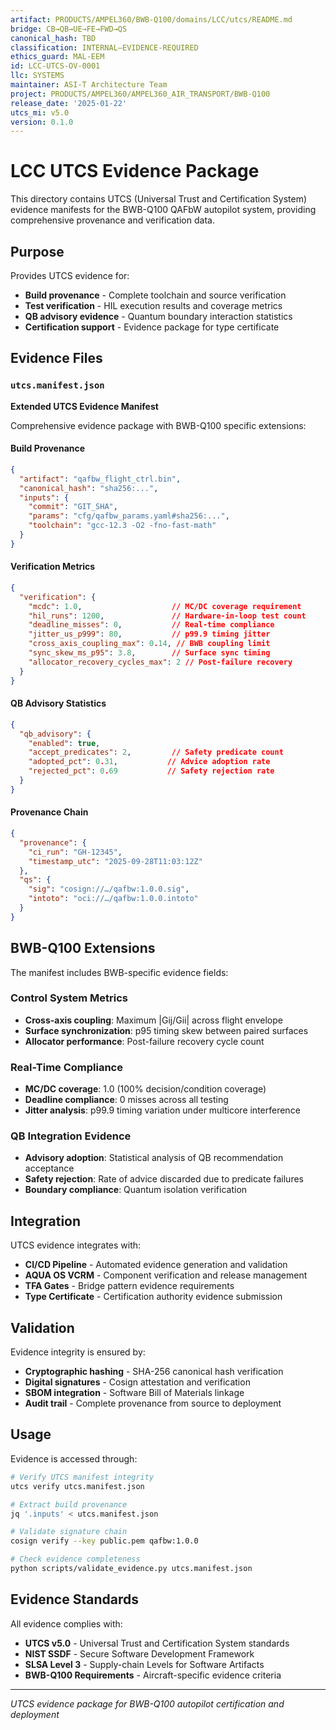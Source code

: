 ```yaml
---
artifact: PRODUCTS/AMPEL360/BWB-Q100/domains/LCC/utcs/README.md
bridge: CB→QB→UE→FE→FWD→QS
canonical_hash: TBD
classification: INTERNAL–EVIDENCE-REQUIRED
ethics_guard: MAL-EEM
id: LCC-UTCS-OV-0001
llc: SYSTEMS
maintainer: ASI-T Architecture Team
project: PRODUCTS/AMPEL360/AMPEL360_AIR_TRANSPORT/BWB-Q100
release_date: '2025-01-22'
utcs_mi: v5.0
version: 0.1.0
---
```


# LCC UTCS Evidence Package

This directory contains UTCS (Universal Trust and Certification System) evidence manifests for the BWB-Q100 QAFbW autopilot system, providing comprehensive provenance and verification data.

## Purpose

Provides UTCS evidence for:

- **Build provenance** - Complete toolchain and source verification
- **Test verification** - HIL execution results and coverage metrics
- **QB advisory evidence** - Quantum boundary interaction statistics
- **Certification support** - Evidence package for type certificate

## Evidence Files

### `utcs.manifest.json`
**Extended UTCS Evidence Manifest**

Comprehensive evidence package with BWB-Q100 specific extensions:

#### Build Provenance
```json
{
  "artifact": "qafbw_flight_ctrl.bin",
  "canonical_hash": "sha256:...",
  "inputs": {
    "commit": "GIT_SHA",
    "params": "cfg/qafbw_params.yaml#sha256:...",
    "toolchain": "gcc-12.3 -O2 -fno-fast-math"
  }
}
```

#### Verification Metrics
```json
{
  "verification": {
    "mcdc": 1.0,                    // MC/DC coverage requirement
    "hil_runs": 1200,               // Hardware-in-loop test count
    "deadline_misses": 0,           // Real-time compliance
    "jitter_us_p999": 80,           // p99.9 timing jitter
    "cross_axis_coupling_max": 0.14, // BWB coupling limit
    "sync_skew_ms_p95": 3.8,        // Surface sync timing
    "allocator_recovery_cycles_max": 2 // Post-failure recovery
  }
}
```

#### QB Advisory Statistics
```json
{
  "qb_advisory": {
    "enabled": true,
    "accept_predicates": 2,         // Safety predicate count
    "adopted_pct": 0.31,           // Advice adoption rate
    "rejected_pct": 0.69           // Safety rejection rate
  }
}
```

#### Provenance Chain
```json
{
  "provenance": {
    "ci_run": "GH-12345",
    "timestamp_utc": "2025-09-28T11:03:12Z"
  },
  "qs": {
    "sig": "cosign://…/qafbw:1.0.0.sig",
    "intoto": "oci://…/qafbw:1.0.0.intoto"
  }
}
```

## BWB-Q100 Extensions

The manifest includes BWB-specific evidence fields:

### Control System Metrics
- **Cross-axis coupling**: Maximum |Gij/Gii| across flight envelope
- **Surface synchronization**: p95 timing skew between paired surfaces
- **Allocator performance**: Post-failure recovery cycle count

### Real-Time Compliance
- **MC/DC coverage**: 1.0 (100% decision/condition coverage)
- **Deadline compliance**: 0 misses across all testing
- **Jitter analysis**: p99.9 timing variation under multicore interference

### QB Integration Evidence
- **Advisory adoption**: Statistical analysis of QB recommendation acceptance
- **Safety rejection**: Rate of advice discarded due to predicate failures
- **Boundary compliance**: Quantum isolation verification

## Integration

UTCS evidence integrates with:
- **CI/CD Pipeline** - Automated evidence generation and validation
- **AQUA OS VCRM** - Component verification and release management
- **TFA Gates** - Bridge pattern evidence requirements
- **Type Certificate** - Certification authority evidence submission

## Validation

Evidence integrity is ensured by:
- **Cryptographic hashing** - SHA-256 canonical hash verification
- **Digital signatures** - Cosign attestation and verification
- **SBOM integration** - Software Bill of Materials linkage
- **Audit trail** - Complete provenance from source to deployment

## Usage

Evidence is accessed through:
```bash
# Verify UTCS manifest integrity
utcs verify utcs.manifest.json

# Extract build provenance
jq '.inputs' < utcs.manifest.json

# Validate signature chain
cosign verify --key public.pem qafbw:1.0.0

# Check evidence completeness
python scripts/validate_evidence.py utcs.manifest.json
```

## Evidence Standards

All evidence complies with:
- **UTCS v5.0** - Universal Trust and Certification System standards
- **NIST SSDF** - Secure Software Development Framework
- **SLSA Level 3** - Supply-chain Levels for Software Artifacts
- **BWB-Q100 Requirements** - Aircraft-specific evidence criteria

---

*UTCS evidence package for BWB-Q100 autopilot certification and deployment*